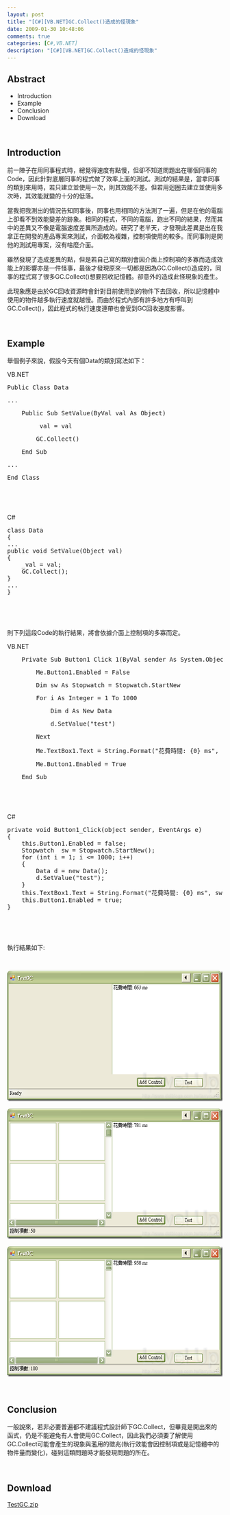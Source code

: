 ```yaml
---
layout: post
title: "[C#][VB.NET]GC.Collect()造成的怪現象"
date: 2009-01-30 10:48:06
comments: true
categories: [C#,VB.NET]
description: "[C#][VB.NET]GC.Collect()造成的怪現象"
---
```

<h2>Abstract</h2><ul><li>Introduction</li><li>Example</li><li>Conclusion</li><li>Download</li></ul><p> </p><h2>Introduction</h2><p>前一陣子在用同事程式時，總覺得速度有點慢，但卻不知道問題出在哪個同事的Code，因此針對底層同事的程式做了效率上面的測試。測試的結果是，當拿同事的類別來用時，若只建立並使用一次，則其效能不差。但若用迴圈去建立並使用多次時，其效能就變的十分的低落。</p><p>當我把我測出的情況告知同事後，同事也用相同的方法測了一遍，但是在他的電腦上卻看不到效能變差的跡象。相同的程式，不同的電腦，跑出不同的結果，然而其中的差異又不像是電腦速度差異所造成的。研究了老半天，才發現此差異是出在我拿正在開發的產品專案來測試，介面較為複雜，控制項使用的較多。而同事則是開他的測試用專案，沒有啥麼介面。</p><p>雖然發現了造成差異的點，但是若自己寫的類別會因介面上控制項的多寡而造成效能上的影響亦是一件怪事，最後才發現原來一切都是因為GC.Collect()造成的，同事的程式寫了很多GC.Collect()想要回收記憶體。卻意外的造成此怪現象的產生。</p><p>此現象應是由於GC回收資源時會針對目前使用到的物件下去回收，所以記憶體中使用的物件越多執行速度就越慢。而由於程式內部有許多地方有呼叫到GC.Collect()，因此程式的執行速度連帶也會受到GC回收速度影響。</p><p> </p><h2>Example</h2><p>舉個例子來說，假設今天有個Data的類別寫法如下：</p><p>VB.NET</p><div class="csharpcode"><pre class="alt"><span class="kwrd">Public</span> <span class="kwrd">Class</span> Data</pre><pre>
...</pre><pre class="alt">
    <span class="kwrd">Public</span> <span class="kwrd">Sub</span> SetValue(<span class="kwrd">ByVal</span> val <span class="kwrd">As</span> <span class="kwrd">Object</span>)</pre><pre>
        _val = val</pre><pre class="alt">
        GC.Collect()</pre><pre>
    <span class="kwrd">End</span> <span class="kwrd">Sub</span></pre><pre class="alt">
...</pre><pre><span class="kwrd">End</span> <span class="kwrd">Class</span></pre></div><p> </p><p> </p><p /><style type="text/css"><![CDATA[
.csharpcode, .csharpcode pre
{
	font-size: small;
	color: black;
	font-family: consolas, "Courier New", courier, monospace;
	background-color: #ffffff;
	/*white-space: pre;*/
}
.csharpcode pre { margin: 0em; }
.csharpcode .rem { color: #008000; }
.csharpcode .kwrd { color: #0000ff; }
.csharpcode .str { color: #006080; }
.csharpcode .op { color: #0000c0; }
.csharpcode .preproc { color: #cc6633; }
.csharpcode .asp { background-color: #ffff00; }
.csharpcode .html { color: #800000; }
.csharpcode .attr { color: #ff0000; }
.csharpcode .alt 
{
	background-color: #f4f4f4;
	width: 100%;
	margin: 0em;
}
.csharpcode .lnum { color: #606060; }]]></style><p>C#</p><pre class="csharpcode"><span class="kwrd">class</span> Data
{
...
<span class="kwrd">public</span> <span class="kwrd">void</span> SetValue(Object val)
{
    _val = val;
    GC.Collect();
}
...
}</pre><p> </p><p> </p><p /><style type="text/css"><![CDATA[
.csharpcode, .csharpcode pre
{
	font-size: small;
	color: black;
	font-family: consolas, "Courier New", courier, monospace;
	background-color: #ffffff;
	/*white-space: pre;*/
}
.csharpcode pre { margin: 0em; }
.csharpcode .rem { color: #008000; }
.csharpcode .kwrd { color: #0000ff; }
.csharpcode .str { color: #006080; }
.csharpcode .op { color: #0000c0; }
.csharpcode .preproc { color: #cc6633; }
.csharpcode .asp { background-color: #ffff00; }
.csharpcode .html { color: #800000; }
.csharpcode .attr { color: #ff0000; }
.csharpcode .alt 
{
	background-color: #f4f4f4;
	width: 100%;
	margin: 0em;
}
.csharpcode .lnum { color: #606060; }]]></style><p>則下列這段Code的執行結果，將會依據介面上控制項的多寡而定。</p><p>VB.NET</p><div class="csharpcode"><pre class="alt">
    <span class="kwrd">Private</span> <span class="kwrd">Sub</span> Button1_Click_1(<span class="kwrd">ByVal</span> sender <span class="kwrd">As</span> System.<span class="kwrd">Object</span>, <span class="kwrd">ByVal</span> e <span class="kwrd">As</span> System.EventArgs) <span class="kwrd">Handles</span> Button1.Click</pre><pre>
        <span class="kwrd">Me</span>.Button1.Enabled = <span class="kwrd">False</span></pre><pre class="alt">
        <span class="kwrd">Dim</span> sw <span class="kwrd">As</span> Stopwatch = Stopwatch.StartNew</pre><pre>
        <span class="kwrd">For</span> i <span class="kwrd">As</span> <span class="kwrd">Integer</span> = 1 <span class="kwrd">To</span> 1000</pre><pre class="alt">
            <span class="kwrd">Dim</span> d <span class="kwrd">As</span> <span class="kwrd">New</span> Data</pre><pre>
            d.SetValue(<span class="str">"test"</span>)</pre><pre class="alt">
        <span class="kwrd">Next</span></pre><pre>
        <span class="kwrd">Me</span>.TextBox1.Text = <span class="kwrd">String</span>.Format(<span class="str">"花費時間: {0} ms"</span>, sw.ElapsedMilliseconds.ToString)</pre><pre class="alt">
        <span class="kwrd">Me</span>.Button1.Enabled = <span class="kwrd">True</span></pre><pre>
    <span class="kwrd">End</span> Sub </pre></div><p> </p><p> </p><p /><style type="text/css"><![CDATA[
.csharpcode, .csharpcode pre
{
	font-size: small;
	color: black;
	font-family: consolas, "Courier New", courier, monospace;
	background-color: #ffffff;
	/*white-space: pre;*/
}
.csharpcode pre { margin: 0em; }
.csharpcode .rem { color: #008000; }
.csharpcode .kwrd { color: #0000ff; }
.csharpcode .str { color: #006080; }
.csharpcode .op { color: #0000c0; }
.csharpcode .preproc { color: #cc6633; }
.csharpcode .asp { background-color: #ffff00; }
.csharpcode .html { color: #800000; }
.csharpcode .attr { color: #ff0000; }
.csharpcode .alt 
{
	background-color: #f4f4f4;
	width: 100%;
	margin: 0em;
}
.csharpcode .lnum { color: #606060; }]]></style><p>C#</p><pre class="csharpcode"><span class="kwrd">private</span> <span class="kwrd">void</span> Button1_Click(<span class="kwrd">object</span> sender, EventArgs e)
{
    <span class="kwrd">this</span>.Button1.Enabled = <span class="kwrd">false</span>;
    Stopwatch  sw = Stopwatch.StartNew();
    <span class="kwrd">for</span> (<span class="kwrd">int</span> i = 1; i &lt;= 1000; i++)
    {
        Data d = <span class="kwrd">new</span> Data();
        d.SetValue(<span class="str">"test"</span>);
    }
    <span class="kwrd">this</span>.TextBox1.Text = String.Format(<span class="str">"花費時間: {0} ms"</span>, sw.ElapsedMilliseconds.ToString());
    <span class="kwrd">this</span>.Button1.Enabled = <span class="kwrd">true</span>;
}</pre><p> </p><p> </p><p /><style type="text/css"><![CDATA[
.csharpcode, .csharpcode pre
{
	font-size: small;
	color: black;
	font-family: consolas, "Courier New", courier, monospace;
	background-color: #ffffff;
	/*white-space: pre;*/
}
.csharpcode pre { margin: 0em; }
.csharpcode .rem { color: #008000; }
.csharpcode .kwrd { color: #0000ff; }
.csharpcode .str { color: #006080; }
.csharpcode .op { color: #0000c0; }
.csharpcode .preproc { color: #cc6633; }
.csharpcode .asp { background-color: #ffff00; }
.csharpcode .html { color: #800000; }
.csharpcode .attr { color: #ff0000; }
.csharpcode .alt 
{
	background-color: #f4f4f4;
	width: 100%;
	margin: 0em;
}
.csharpcode .lnum { color: #606060; }]]></style><p>執行結果如下:</p><p> </p><p /><style type="text/css"><![CDATA[
.csharpcode, .csharpcode pre
{
	font-size: small;
	color: black;
	font-family: consolas, "Courier New", courier, monospace;
	background-color: #ffffff;
	/*white-space: pre;*/
}
.csharpcode pre { margin: 0em; }
.csharpcode .rem { color: #008000; }
.csharpcode .kwrd { color: #0000ff; }
.csharpcode .str { color: #006080; }
.csharpcode .op { color: #0000c0; }
.csharpcode .preproc { color: #cc6633; }
.csharpcode .asp { background-color: #ffff00; }
.csharpcode .html { color: #800000; }
.csharpcode .attr { color: #ff0000; }
.csharpcode .alt 
{
	background-color: #f4f4f4;
	width: 100%;
	margin: 0em;
}
.csharpcode .lnum { color: #606060; }]]></style><p><img style="border-bottom: 0px; border-left: 0px; border-top: 0px; border-right: 0px" border="0" alt="image" width="558" height="304" src="\images\posts\6985\image_thumb.png" /></a></p><p><a href="http://files.dotblogs.com.tw/larrynung/0901/GC.Collect_13B0D/image_4.png"><img style="border-bottom: 0px; border-left: 0px; border-top: 0px; border-right: 0px" border="0" alt="image" width="558" height="304" src="\images\posts\6985\image_thumb_1.png" /></a></p><p><a href="http://files.dotblogs.com.tw/larrynung/0901/GC.Collect_13B0D/image_6.png"><img style="border-bottom: 0px; border-left: 0px; border-top: 0px; border-right: 0px" border="0" alt="image" width="558" height="304" src="\images\posts\6985\image_thumb_2.png" /></a></p><p> </p><h2>Conclusion</h2><p>一般說來，若非必要普遍都不建議程式設計師下GC.Collect，但畢竟是開出來的函式，仍是不能避免有人會使用GC.Collect，因此我們必須要了解使用GC.Collect可能會產生的現象與濫用的徵兆(執行效能會因控制項或是記憶體中的物件量而變化)，碰到這類問題時才能發現問題的所在。</p><p> </p><h2>Download</h2><p><a href="http://Files.Dotblogs.com.tw/larrynung/0901/2009130225417553.zip">TestGC.zip</p>
